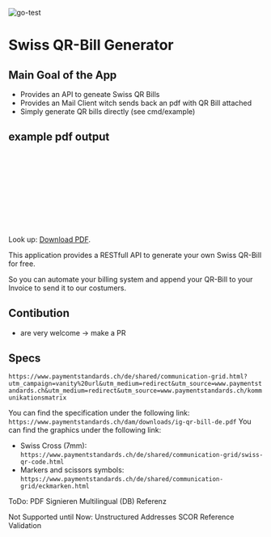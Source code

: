 ![go-test](https://github.com/ChrIgiSta/swiss-qr-bill/actions/workflows/testing.yml/badge.svg)

# Swiss QR-Bill Generator
## Main Goal of the App
 - Provides an API to geneate Swiss QR Bills
 - Provides an Mail Client witch sends back an pdf with QR Bill attached
 - Simply generate QR bills directly (see cmd/example)

## example pdf output
<object data="https://github.com/ChrIgiSta/swiss-qr-bill/blob/main/out/example-bill-from-pdf.pdf" type="application/pdf" width="700px" height="700px">
    <embed src="https://github.com/ChrIgiSta/swiss-qr-bill/blob/main/out/example-bill-from-pdf.pdf">
        <p>Look up: <a href="https://github.com/ChrIgiSta/swiss-qr-bill/blob/main/out/example-bill-from-pdf.pdf">Download PDF</a>.</p>
    </embed>
</object>

This application provides a RESTfull API to generate your own Swiss QR-Bill for free.

So you can automate your billing system and append your QR-Bill to your Invoice to send it to our costumers.

## Contibution
 - are very welcome -> make a PR

## Specs
`https://www.paymentstandards.ch/de/shared/communication-grid.html?utm_campaign=vanity%20url&utm_medium=redirect&utm_source=www.paymentstandards.ch&utm_medium=redirect&utm_source=www.paymentstandards.ch/kommunikationsmatrix`

You can find the specification under the following link:
`https://www.paymentstandards.ch/dam/downloads/ig-qr-bill-de.pdf`
You can find the graphics under the following link:
- Swiss Cross (7mm): `https://www.paymentstandards.ch/de/shared/communication-grid/swiss-qr-code.html`
- Markers and scissors symbols: `https://www.paymentstandards.ch/de/shared/communication-grid/eckmarken.html`


ToDo: PDF Signieren
      Multilingual (DB)
      Referenz

Not Supported until Now:
      Unstructured Addresses
      SCOR Reference Validation